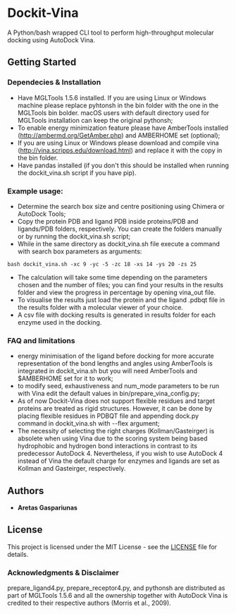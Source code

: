# Dockit-Vina

A Python/bash wrapped CLI tool to perform high-throughput molecular docking using AutoDock Vina.

## Getting Started

### Dependecies & Installation

* Have MGLTools 1.5.6 installed. If you are using Linux or Windows machine please replace pyhtonsh in the bin folder with the one in the MGLTools bin bolder. macOS users with default directory used for MGLTools installation can keep the original pythonsh;
* To enable energy minimization feature please have AmberTools installed (http://ambermd.org/GetAmber.php) and AMBERHOME set (optional);
* If you are using Linux or Windows please download and compile vina (http://vina.scripps.edu/download.html) and replace it with the copy in the bin folder.
* Have pandas installed (if you don't this should be installed when running the dockit_vina.sh script if you have pip).

### Example usage:

* Determine the search box size and centre positioning using Chimera or AutoDock Tools;
* Copy the protein PDB and ligand PDB inside proteins/PDB and ligands/PDB folders, respectively. You can create the folders manually or by running the dockit_vina.sh script;
* While in the same directory as dockit_vina.sh file execute a command with search box parameters as arguments:
```
bash dockit_vina.sh -xc 9 -yc -5 -zc 18 -xs 14 -ys 20 -zs 25
```
* The calculation will take some time depending on the parameters chosen and the number of files; you can find your results in the results folder and view the progress in percentage by opening vina_out file.
* To visualise the results just load the protein and the ligand .pdbqt file in the results folder with a molecular viewer of your choice.
* A csv file with docking results is generated in results folder for each enzyme used in the docking.

### FAQ and limitations

* energy minimisation of the ligand before docking for more accurate representation of the bond lengths and angles using AmberTools is integrated in dockit_vina.sh but you will need AmberTools and $AMBERHOME set for it to work;
* to modify seed, exhaustiveness and num_mode parameters to be run with Vina edit the default values in bin/prepare_vina_config.py;
* As of now Dockit-Vina does not support flexible residues and target proteins are treated as rigid structures. However, it can be done by placing flexible residues in PDBQT file and appending dock.py command in dockit_vina.sh with --flex argument;
* The necessity of selecting the right charges (Kollman/Gasteirger) is absolete when using Vina due to the scoring system being based hydrophobic and hydrogen bond interactions in contrast to its predecessor AutoDock 4. Nevertheless, if you wish to use AutoDock 4 instead of Vina the default charge for enzymes and ligands are set as Kollman and Gasteirger, respectively.

## Authors
* **Aretas Gaspariunas**

## License
This project is licensed under the MIT License - see the [LICENSE](LICENSE) file for details.

### Acknowledgments & Disclaimer
prepare_ligand4.py, prepare_receptor4.py, and pythonsh are distributed as part of MGLTools 1.5.6 and all the ownership together with AutoDock Vina is credited to their respective authors (Morris et al., 2009).
